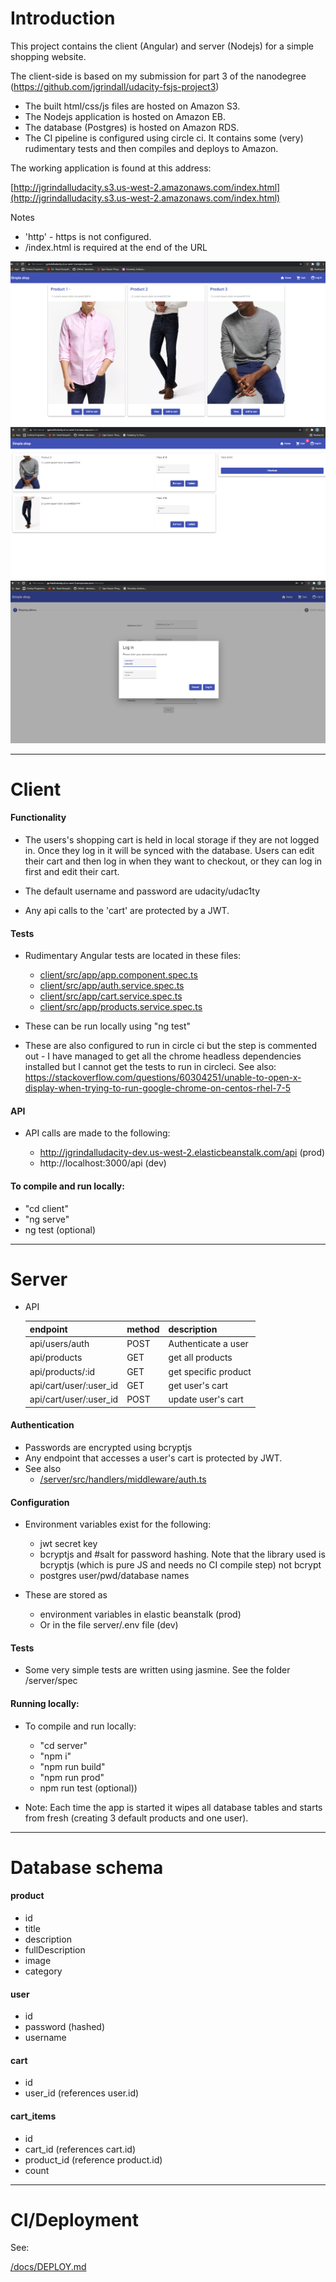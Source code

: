 # Introduction

This project contains the client (Angular) and server (Nodejs) for a simple shopping website.

The client-side is based on my submission for part 3 of the nanodegree (https://github.com/jgrindall/udacity-fsjs-project3)

- The built html/css/js files are hosted on Amazon S3.
- The Nodejs application is hosted on Amazon EB.
- The database (Postgres) is hosted on Amazon RDS.
- The CI pipeline is configured using circle ci. It contains some (very) rudimentary tests and then compiles and deploys to Amazon.

The working application is found at this address:

[http://jgrindalludacity.s3.us-west-2.amazonaws.com/index.html](http://jgrindalludacity.s3.us-west-2.amazonaws.com/index.html)


Notes
- 'http' - https is not configured.
- /index.html is required at the end of the URL

![Screenshot](/docs/images/app1.png)
![Screenshot](/docs/images/app2.png)
![Screenshot](/docs/images/app3.png)

-----

# Client

#### Functionality

- The users's shopping cart is held in local storage if they are not logged in. Once they log in it will be synced with the database. Users can edit their cart and then log in when they want to checkout, or they can log in first and edit their cart.

- The default username and password are udacity/udac1ty

- Any api calls to the 'cart' are protected by a JWT.


#### Tests

- Rudimentary Angular tests are located in these files:

    - [client/src/app/app.component.spec.ts](/client/src/app/app.component.spec.ts)
    - [client/src/app/auth.service.spec.ts](/client/src/app/auth.service.spec.ts)
    - [client/src/app/cart.service.spec.ts](/client/src/app/cart.service.spec.ts)
    - [client/src/app/products.service.spec.ts](/client/src/app/products.service.spec.ts)

- These can be run locally using "ng test"

- These are also configured to run in circle ci but the step is commented out - I have managed to get all the chrome headless dependencies installed but I cannot get the tests to run in circleci. See also: https://stackoverflow.com/questions/60304251/unable-to-open-x-display-when-trying-to-run-google-chrome-on-centos-rhel-7-5

#### API

- API calls are made to the following:

    - http://jgrindalludacity-dev.us-west-2.elasticbeanstalk.com/api (prod)
    - http://localhost:3000/api (dev)

#### To compile and run locally:

- "cd client"
- "ng serve"	 	 
- ng test (optional)



-----

# Server

- API
   
   
   | endpoint               	| method 	| description          	|
   |------------------------	|--------	|----------------------	|
   | api/users/auth         	| POST   	| Authenticate a user  	|
   | api/products           	| GET    	| get all products     	|
   | api/products/:id       	| GET    	| get specific product 	|
   | api/cart/user/:user_id 	| GET    	| get user's cart      	|
   | api/cart/user/:user_id 	| POST   	| update user's cart   	|
    

#### Authentication
    
- Passwords are encrypted using bcryptjs
- Any endpoint that accesses a user's cart is protected by JWT. 
- See also
    - [/server/src/handlers/middleware/auth.ts](/server/src/handlers/middleware/auth.ts)
          

#### Configuration

- Environment variables exist for the following:
    - jwt secret key
    - bcryptjs and #salt for password hashing. Note that the library used is bcryptjs (which is pure JS and needs no CI compile step) not bcrypt
    - postgres user/pwd/database names

- These are stored as
    - environment variables in elastic beanstalk (prod)
    - Or in the file server/.env file (dev)

#### Tests

- Some very simple tests are written using jasmine. See the folder /server/spec


#### Running locally:

- To compile and run locally:

	- "cd server"
	- "npm i"
	- "npm run build"
	- "npm run prod"
	- npm run test (optional))
	
- Note: Each time the app is started it wipes all database tables and starts from fresh (creating 3 default products and one user).


-----

# Database schema

#### product
- id
- title
- description
- fullDescription
- image
- category


#### user
 - id
 - password (hashed)
 - username
 
 
#### cart
 - id
 - user_id (references user.id)
 
 
#### cart_items
 - id
 - cart_id (references cart.id)
- product_id (reference product.id)
- count 

-----

# CI/Deployment

See:
 
[/docs/DEPLOY.md](/docs/DEPLOY.md)